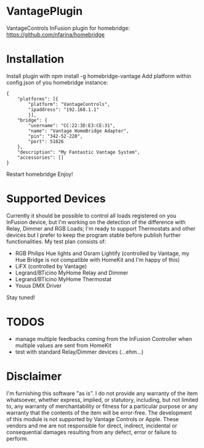 # VantagePlugin
VantageControls InFusion plugin for homebridge: https://github.com/nfarina/homebridge

# Installation
Install plugin with npm install -g homebridge-vantage
Add platform within config.json of you homebridge instance:

    {
        "platforms": [{
            "platform": "VantageControls",
            "ipaddress": "192.168.1.1"
            }], 
        "bridge": {
            "username": "CC:22:3D:E3:CE:31", 
            "name": "Vantage HomeBridge Adapter", 
            "pin": "342-52-220", 
            "port": 51826
        }, 
        "description": "My Fantastic Vantage System", 
        "accessories": []
    }

Restart homebridge
Enjoy!

# Supported Devices

Currently it should be possible to control all loads registered on you InFusion device, but I'm working on the detection of the difference with Relay, Dimmer and RGB Loads; I'm ready to support Thermostats and other devices but I prefer to keep the program stable before publish further functionalities. My test plan consists of:
- RGB Philips Hue lights and Osram Lightify (controlled by Vantage, my Hue Bridge is not compatible with HomeKit and I'm happy of this)
- LiFX (controlled by Vantage)
- Legrand/BTicino MyHome Relay and Dimmer
- Legrand/BTicino MyHome Thermostat
- Youus DMX Driver

Stay tuned!

# TODOS

- manage multiple feedbacks coming from the InFusion Controller when multiple values are sent from HomeKit
- test with standard Relay/Dimmer devices (...ehm...)

# Disclaimer

I'm furnishing this software "as is". I do not provide any warranty of the item whatsoever, whether express, implied, or statutory, including, but not limited to, any warranty of merchantability or fitness for a particular purpose or any warranty that the contents of the item will be error-free.
The development of this module is not supported by Vantage Controls or Apple. These vendors and me are not responsible for direct, indirect, incidental or consequential damages resulting from any defect, error or failure to perform.  